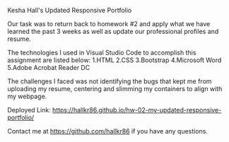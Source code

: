 Kesha Hall's Updated Responsive Portfolio

Our task was to return back to homework #2 and apply what we have learned the past 3 weeks as well as update our professional profiles and resume.

The technologies I used in Visual Studio Code to accomplish this assignment are listed below:
    1.HTML
    2.CSS
    3.Bootstrap
    4.Microsoft Word
    5.Adobe Acrobat Reader DC

The challenges I faced was not identifying the bugs that kept me from uploading my resume, centering and slimming my containers to align with my webpage.

Deployed Link: https://hallkr86.github.io/hw-02-my-updated-responsive-portfolio/

Contact me at https://github.com/hallkr86 if you have any questions.
